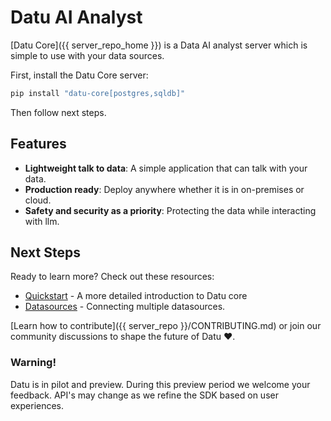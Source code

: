 # Datu AI Analyst

[Datu Core]({{ server_repo_home }}) is a Data AI analyst server which is simple to use with your data sources.

First, install the Datu Core server:

```sh
pip install "datu-core[postgres,sqldb]"
```

Then follow next steps.

## Features

- **Lightweight talk to data**: A simple application that can talk with your data.
- **Production ready**: Deploy anywhere whether it is in on-premises or cloud.
- **Safety and security as a priority**: Protecting the data while interacting with llm.

## Next Steps

Ready to learn more? Check out these resources:

- [Quickstart](./quickstart.md) - A more detailed introduction to Datu core
- [Datasources](datasources/datasources.md) - Connecting multiple datasources.

[Learn how to contribute]({{ server_repo }}/CONTRIBUTING.md) or join our community discussions to shape the future of Datu ❤️.

### Warning!

Datu is in pilot and preview. During this preview period we welcome your feedback. API's may change as we refine the SDK based on user experiences.
